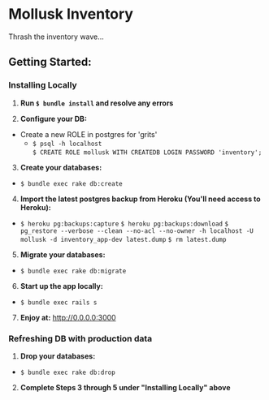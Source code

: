 # Mollusk Inventory

Thrash the inventory wave...

## Getting Started:

### Installing Locally

1. **Run `$ bundle install` and resolve any errors**  

2. **Configure your DB:**
  * Create a new ROLE in postgres for 'grits'
    * `$ psql -h localhost`    
      `$ CREATE ROLE mollusk WITH CREATEDB LOGIN PASSWORD 'inventory';`

3. **Create your databases:**
  * `$ bundle exec rake db:create`

4. **Import the latest postgres backup from Heroku (You'll need access to Heroku):**
  * `$ heroku pg:backups:capture`
    `$ heroku pg:backups:download`
    `$ pg_restore --verbose --clean --no-acl --no-owner -h localhost -U mollusk -d inventory_app-dev latest.dump`
    `$ rm latest.dump`
    
5. **Migrate your databases:**
  * `$ bundle exec rake db:migrate`

6. **Start up the app locally:**
  * `$ bundle exec rails s`

7. **Enjoy at:** http://0.0.0.0:3000

### Refreshing DB with production data

1. **Drop your databases:**
  * `$ bundle exec rake db:drop`

2. **Complete Steps 3 through 5 under "Installing Locally" above**



